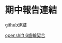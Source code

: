 # 期中報告連結

[github連結](https://github.com/2014c2g4/2015cda_g7) 

[openshift  6齒輪契合](http://2015cdag7-40223138.rhcloud.com/mygeartest2 )






